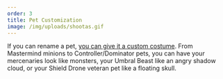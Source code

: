 ```yaml
---
order: 3
title: Pet Customization
image: /img/uploads/shootas.gif
---
```

If you can rename a pet, [you can give it a custom costume](/guides/pet-customization). From Mastermind minions to Controller/Dominator pets, you can have your mercenaries look like monsters, your Umbral Beast like an angry shadow cloud, or your Shield Drone veteran pet like a floating skull.